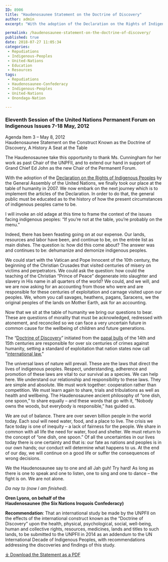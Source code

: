 ```yaml
---
ID: 8906
title: "Haudenosaunee Statement on the Doctrine of Discovery"
author: admin
excerpt: "With the adoption of the Declaration on the Rights of Indigenous Peoples by the General Assembly of the United Nations, we finally took our place at the table of humanity in 2007."

permalink: /haudenosaunee-statement-on-the-doctrine-of-discovery/
published: true
date: 2018-07-27 11:05:34
categories:
 - Repudiations
 - Indigenous-Peoples
 - United-Nations
 - Education
 - Resources
tags:
 - Repudiations
 - Haudenosaunee-Confederacy
 - Indigenous-Peoples
 - United-Nations
 - Onondaga-Nation

---
```

### Eleventh Session of the United Nations Permanent Forum on Indigenous Issues 7-18 May, 2012  
Agenda Item 3 – May 8, 2012  
Haudenosaunee Statement on the Construct Known as the Doctrine of Discovery, A History A Seat at the Table

The Haudenosaunee take this opportunity to thank Ms. Cunningham for her work as past Chair of the UNPFII, and to extend our hand in support of Grand Chief Ed John as the new Chair of the Permanent Forum.  

With the adoption of the [Declaration on the Rights of Indigenous Peoples](/united-nations-declaration-on-the-rights-of-indigenous-peoples/) by the General Assembly of the United Nations, we finally took our place at the table of humanity in 2007. We now embark on the next journey which is to implement the articles of the Declaration. In order to do that, the general public must be educated as to the history of how the present circumstances of indigenous peoples came to be.  

I will invoke an old adage at this time to frame the context of the issues facing indigenous peoples: “If you’re not at the table, you’re probably on the menu.”  

Indeed, there has been feasting going on at our expense. Our lands, resources and labor have been, and continue to be, on the entrée list as main dishes. The question is: how did this come about? The answer was and continues to be: dehumanize and demonize indigenous peoples.  

We could start with the Vatican and Pope Innocent of the 10th century, the beginning of the Christian Crusades that visited centuries of misery on victims and perpetrators. We could ask the question: how could the teaching of the Christian “Prince of Peace” degenerate into slaughter and slavery in His name in all quarters of the world? We could, and we will, and we are now asking for an accounting from those who were and are responsible for these centuries of exploitation and carnage visited upon our peoples. We, whom you call savages, heathens, pagans, Saracens, we the original peoples of the lands on Mother Earth, ask for an accounting.  

Now that we sit at the table of humanity we bring our questions to bear. These are questions of morality that must be acknowledged, redressed with atonement, and reconciled so we can face a very uncertain future in common cause for the wellbeing of children and future generations.  

The “[Doctrine of Discovery](/what-is-the-doctrine-of-discovery/)” initiated from the [papal bulls](/papal-bulls/) of the 14th and 15th centuries are responsible for over six centuries of crimes against humanity, setting a standard of exploitation that nation states now call “[international law.](/the-doctrine-of-discovery-the-international-law-of-colonialism/)”  

The universal laws of nature will prevail. These are the laws that direct the lives of indigenous peoples. Respect, understanding, adherence and promotion of these laws are vital to our survival as a species. We can help here. We understand our relationship and responsibility to these laws. They are simple and absolute. We must work together: cooperation rather than competition. We must learn again to share, trials and tribulations as well as health and wellbeing. The Haudenosaunee ancient philosophy of “one dish, one spoon,” to share equally – and these words that go with it, “Nobody owns the woods, but everybody is responsible,” has guided us.  

We are out of balance. There are over seven billion people in the world today. Each soul will need water, food, and a place to live. The crisis we face today is one of inequity – a lack of fairness for the people. We share in common with all life the need for water, food and shelter. We must return to the concept of “one dish, one spoon.” Of all the uncertainties in our lives today there is one certainty and that is: our fate as nations and peoples is in our own hands; our conduct will determine what happens to us. At the end of our day, we will continue on a good life or suffer the consequences of wrong decisions.  

We the Haudenosaunee say to one and all Jah guh! Try hard! As long as there is one to speak and one to listen, one to sing and one to dance – the fight is on. We are not alone.  

_Da nay to (now I am finished)_.  

**Oren Lyons, on behalf of the**  
**Haudenosaunee (the Six Nations Iroquois Confederacy)**  

**Recommendation**: That an international study be made by the UNPFII on the effects of the international construct known as the “Doctrine of Discovery” upon the health, physical, psychological, social, well-being, human and collective rights, resources, medicines, lands and titles to such lands, to be submitted to the UNPFII in 2014 as an addendum to the UN International Decade of Indigenous Peoples, with recommendations addressing the discoveries and findings of this study.  

[⤓ Download the Statement as a PDF](/assets/pdfs/Haudenosaunee-stmt-on-Doctrine-of-Discovery-UNPFIP-2012.pdf)
